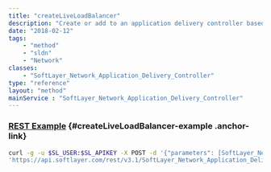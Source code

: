 ```yaml
---
title: "createLiveLoadBalancer"
description: "Create or add to an application delivery controller based load balancer service. The loadBalancer parameter must have its ''name'', ''type'', ''sourcePort'', and ''virtualIpAddress'' properties populated. Changes are reflected immediately in the application delivery controller. "
date: "2018-02-12"
tags:
    - "method"
    - "sldn"
    - "Network"
classes:
    - "SoftLayer_Network_Application_Delivery_Controller"
type: "reference"
layout: "method"
mainService : "SoftLayer_Network_Application_Delivery_Controller"
---
```


### [REST Example](#createLiveLoadBalancer-example) <a href="/article/rest/"><i class="fas fa-question"></i></a> {#createLiveLoadBalancer-example .anchor-link} 
```bash
curl -g -u $SL_USER:$SL_APIKEY -X POST -d '{"parameters": [SoftLayer_Network_LoadBalancer_VirtualIpAddress]}' \
'https://api.softlayer.com/rest/v3.1/SoftLayer_Network_Application_Delivery_Controller/{SoftLayer_Network_Application_Delivery_ControllerID}/createLiveLoadBalancer'
```
